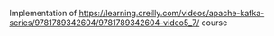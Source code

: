 Implementation of https://learning.oreilly.com/videos/apache-kafka-series/9781789342604/9781789342604-video5_7/ course
